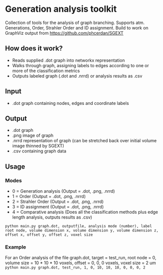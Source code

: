 # Generation analysis toolkit
Collection of tools for the analysis of graph branching. Supports atm. Generations, Order, Strahler Order and ID assignment.
Build to work on GraphViz output from https://github.com/phcerdan/SGEXT

## How does it work?
- Reads supplied .dot graph into networkx representation
- Walks through graph, assigning labels to edges according to one or more of the classification metrics
- Outputs labeled graph (.dot and .nrrd) or analysis results as .csv

## Input
- .dot graph containing nodes, edges and coordinate labels


## Output
- .dot graph
- .png image of graph
- .nrrd representation of graph (can be stretched back over initial volume image thinned by SGEXT)
- .csv containing graph data

## Usage
### Modes
- 0 = Generation analysis (Output = .dot, .png, .nrrd) 
- 1 = Order (Output = .dot, .png, .nrrd)
- 2 = Strahler Order (Output = .dot, .png, .nrrd)
- 3 = ID assignment (Output = .dot, .png, .nrrd)
- 4 = Comparative analysis (Does all the classification methods plus edge length analysis, outputs results as .csv)

`python main.py graph.dot, outputfile, analysis mode (number), label root node, volume dimension x, volume dimension y, volume dimension z, offset x, offset y, offset z, voxel size`

### Example
For an Order analysis of the file graph.dot, target = test_run, root node = 0, volume size = 10 * 10 * 10 voxels, offset = 0, 0, 0 voxels, voxel size = 2 um
`python main.py graph.dot, test_run, 1, 0, 10, 10, 10, 0, 0, 0, 2`

